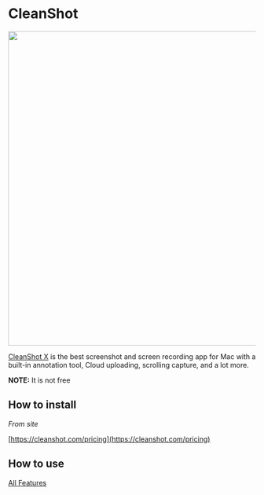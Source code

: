 # CleanShot

<a title="cleanshot" href="https://www.youtube.com/watch?time_continue=2&v=FZbICrBKWIU&feature=emb_title">
  <img src="https://i.imgur.com/Orhc1bD.png" width="640">
</a>

[CleanShot X](https://cleanshot.com) is the best screenshot and screen recording app for Mac with a built-in annotation tool, Cloud uploading, scrolling capture, and a lot more.

**NOTE:** It is not free

## How to install

*From site*

[https://cleanshot.com/pricing](https://cleanshot.com/pricing)


## How to use 

[All Features](https://cleanshot.com/features)

